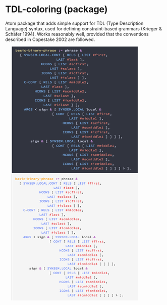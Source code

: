 # TDL-coloring (package)

Atom package that adds simple support for TDL (Type Description Language) syntax, used for defining constraint-based grammars (Krieger & Schäfer 1994). Works reasonably well, provided that the conventions described in Copestake 2002 are followed.


<div style="margin-left: auto; margin-right: auto;">
<img width="400" height="400" hspace="20px" src="https://github.com/lemontheme/tdl-coloring/blob/master/screenshots/dark_tdl.png">
<img width="400" height="400" hspace="20px" src="https://github.com/lemontheme/tdl-coloring/blob/master/screenshots/light_tdl.png">
</div>

